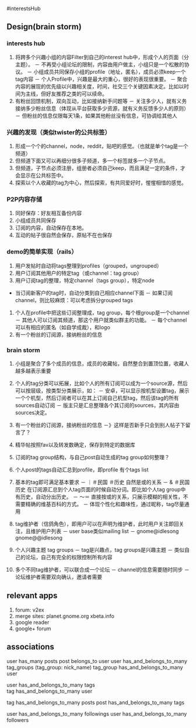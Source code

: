 #interestsHub
## Design(brain storm)
### interests hub
1. 将跨多个兴趣小组的内容Filter到自己的interest hub中，形成个人的页面（分主题）。
－ 不再受小组论坛的限制，内容由用户做主，小组只是一个松散的协议。
－ 小组成员共同保存小组的profile（地址，匿名），成员必须keep一个tag内容
－ 个人Profile中，兴趣是最大的重心，很好的表现很重要。
－ 聚合内容的展现的优先级以兴趣相关度，时间，社交三个关键因素决定。比如以时间为主线，但好友推荐之类的可以续命。
2. 有粉丝回馈机制，双向互动，比如接纳新手问题等
－ 关注多少人，就有义务接纳多少粉丝信息（体现从平台获取多少资源，就有义务反馈多少人的原则）
－ 但粉丝的信息仅限每天1条，如果其他粉丝没有信息，可协调给其他人

### 兴趣的发现（类似twister的公共标签）
1. 形成一个个的channel，node，reddit，贴吧的感觉。（也就是单个tag是一个频道）
1. 但频道下面又可以再细分很多子频道，多一个标签就多一个子节点。
1. 但频道，子节点必须注册，组册者必须自己keep，而且满足一定的条件，才会显示在公共标签中。
1. 探索以个人收藏的tag为中心，然后探索，有共同爱好时，惺惺相惜的感觉。

### P2P内容存储
1. 同好保存：好友相互备份内容
1. 小组成员共同保存
1. 订阅的内容，自动保存在本地。
1. 互动的帖子很自然会保存，原帖不在也保存

### demo的简单实现（rails）
1. 用户发帖时自动将tags整理到profiles（grouped，ungrouped）
1. 用户订阅其他用户的特定tag（或channel：tag group）
1. 用户订阅tag的整理，特定channel（tags group），特定node
- 当订阅新客户的tag时，自动分类到自己相应channel下面
－ 如果订阅channel，则比较麻烦：可以考虑拆分grouped tags
1. 个人在profile中把这些订阅整理成，tag group，每个根group是一个channel
－ 其他人可以订阅其频道，那这个用户就类似群主的功能。
－ 每个channel可以有相应的匿名（如自学成裁），和logo
1. 有一个粉丝的订阅源，接纳粉丝的信息


### brain storm
1. 小组是聚合了多个成员的信息，成员的收藏帖，自然整合到置顶位置，收藏人越多越表示重要
1. 个人的tag分类可以拓展，比如个人的所有订阅可以成为一个source源，然后可以按层级，按类型分类展示，如：
－ 安卓，可以显示按机型设置tag，展示一个个机型，然后订阅者可以在其上订阅自己机型tag，然后该tag的所有sources自动订阅
－ 版主只是汇总整理各个其订阅的sources，其内容由sources决定。
1. 有一个粉丝的订阅源，接纳粉丝的信息 －》这样是否新手只会到别人帖子下留言了？
1. 精华帖按照fav以及转发数确定，保存到特定的数据库
1. 订阅的tag group结构，与自己post自动生成的tag group如何整理？



1. 个人post的tags自动汇总到profile，即profile 有个tags list
1. 基本的tag即可满足基本要求
－ ｜＃民国 ＃历史 自然是或的关系
－ & ＃民国历史 在订阅源汇总到个人tag页面的时候自动分词。即比如个人tag group中有历史，自动分出历史。
－ ～＝ 直接按或的关系，只展示模糊的相关性，不需要精确的维基百科的方式。
－ 体现个性化和趣味性，通过昵称，tag尽量通用
1. tag维护者（信鸽角色），即用户可以在声明为维护者，此时用户关注即回关注，且维护用户列表
－ user base类似mailing list
－ gnome@idlesong gnome@@idlesong
1. 个人兴趣主题 tag groups
－ tag是兴趣点，tag groups是兴趣主题
－ 类似自己的论坛，自己有完全的权限控制所有内容
1. 多个不同tag维护者，可以联合成一个论坛
－ channel的信息需要随时同步
－ 论坛维护者需要双向确认，邀请者需要

## relevant apps

1. forum: v2ex
1. merge sites: planet.gnome.org xbeta.info
1. google reader
1. google+ forum

## associations
user has_many posts
post belongs_to user
user has_and_belongs_to_many tag_groups (tag_group: nick_name)
tag_group has_and_belongs_to_many user

user has_and_belongs_to_many tags  
tag has_and_belongs_to_many user

tag  has_and_belongs_to_many posts
post has_and_belongs_to_many tags

user has_and_belongs_to_many followings
user has_and_belongs_to_many followers

